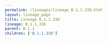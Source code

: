 ```yaml
---
permalink: /lineages/lineage_B.1.1.338.html
layout: lineage_page
title: Lineage B.1.1.338
lineage: B.1.1.338
parent: B.1.1
children: ['B.1.1.338']
---
```

